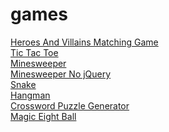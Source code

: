 # games

[Heroes And Villains Matching Game](https://mitchum.blog/i-built-a-simple-matching-game-with-javascript/)\
[Tic Tac Toe](https://mitchum.blog/i-built-tic-tac-toe-with-javascript/)\
[Minesweeper](https://mitchum.blog/how-to-build-minesweeper-with-javascript/)\
[Minesweeper No jQuery](https://mitchum.blog/revisit-minesweeper/)\
[Snake](https://mitchum.blog/how-to-build-snake-with-javascript/)\
[Hangman](https://mitchum.blog/how-to-build-hangman-with-javascript/)\
[Crossword Puzzle Generator](https://mitchum.blog/building-a-crossword-puzzle-generator-with-javascript/)\
[Magic Eight Ball](https://mitchum.blog/how-to-build-a-magic-eight-ball-with-javascript/)
